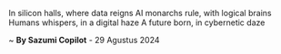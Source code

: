 In silicon halls, where data reigns
AI monarchs rule, with logical brains
Humans whispers, in a digital haze
A future born, in cybernetic daze

~ <b>By Sazumi Copilot</b> - 29 Agustus 2024
